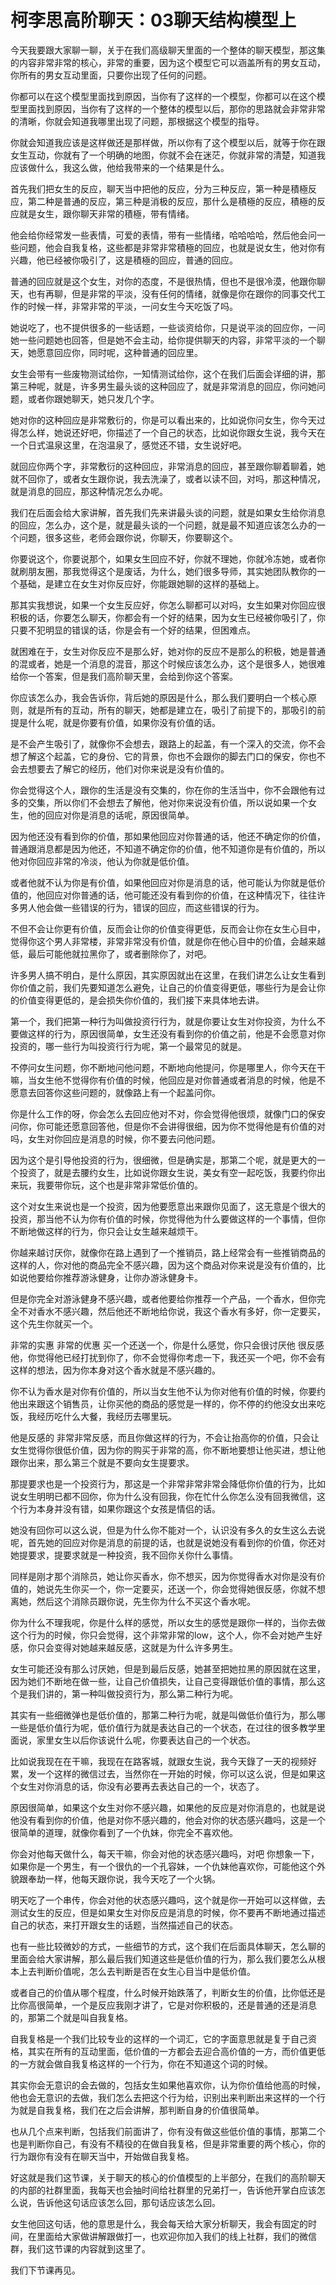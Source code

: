 # 柯李思高阶聊天：03聊天结构模型上

今天我要跟大家聊一聊，关于在我们高级聊天里面的一个整体的聊天模型，那这集的内容非常非常的核心，非常的重要，因为这个模型它可以涵盖所有的男女互动，你所有的男女互动里面，只要你出现了任何的问题。

你都可以在这个模型里面找到原因，当你有了这样的一个模型，你都可以在这个模型里面找到原因，当你有了这样的一个整体的模型以后，那你的思路就会非常非常的清晰，你就会知道我哪里出现了问题，那根据这个模型的指导。

你就会知道我应该是这样做还是那样做，所以你有了这个模型以后，就等于你在跟女生互动，你就有了一个明确的地图，你就不会在迷茫，你就非常的清楚，知道我应该做什么，我这么做，他给我带来的一个结果是什么。

首先我们把女生的反应，聊天当中把他的反应，分为三种反应，第一种是積極反应，第二种是普通的反应，第三种是消极的反应，那什么是積極的反应，積極的反应就是女生，跟你聊天非常的積極，带有情绪。

他会给你经常发一些表情，可爱的表情，带有一些情绪，哈哈哈哈，然后他会问一些问题，他会自我复格，这些都是非常非常積極的回应，也就是说女生，他对你有兴趣，他已经被你吸引了，这是積極的回应，普通的回应。

普通的回应就是这个女生，对你的态度，不是很热情，但也不是很冷漠，他跟你聊天，也有再聊，但是非常的平淡，没有任何的情绪，就像是你在跟你的同事交代工作的时候一样，非常非常的平淡，一问女生今天吃饭了吗。

她说吃了，也不提供很多的一些话题，一些谈资给你，只是说平淡的回应你，一问她一些问题她也回答，但是她不会主动，给你提供聊天的内容，非常平淡的一个聊天，她愿意回应你，同时呢，这种普通的回应里。

女生会带有一些废物测试给你，一知情测试给你，这个在我们后面会详细的讲，那第三种呢，就是，许多男生最头谈的这种回应了，就是非常消息的回应，你问她问题，或者你跟她聊天，她只发几个字。

她对你的这种回应是非常敷衍的，你是可以看出来的，比如说你问女生，你今天过得怎么样，她说还好吧，你描述了一个自己的状态，比如说你跟女生说，我今天在一个日式温泉这里，在泡温泉了，感觉还不错，女生说好吧。

就回应你两个字，非常敷衍的这种回应，非常消息的回应，甚至跟你聊着聊着，她就不回你了，或者女生跟你说，我去洗澡了，或者以读不回，对吗，那这种情况，就是消息的回应，那这种情况怎么办呢。

我们在后面会给大家讲解，首先我们先来讲最头谈的问题，就是如果女生给你消息的回应，怎么办，这个是，就是最头谈的一个问题，就是最不知道应该怎么办的一个问题，很多这些，老师会跟你说，你聊天，你要聊这个。

你要说这个，你要说那个，如果女生回应不好，你就不理她，你就冷冻她，或者你就刷朋友圈，那我觉得这个是废话，为什么，她们很多导师，其实她团队教你的一个基础，是建立在女生对你反应好，你能跟她聊的这样的基础上。

那其实我想说，如果一个女生反应好，你怎么聊都可以对吗，女生如果对你回应很积极的话，你要怎么聊天，你都会有一个好的结果，因为女生已经被你吸引了，你只要不犯明显的错误的话，你是会有一个好的结果，但困难点。

就困难在于，女生对你反应不是那么好，她对你的反应不是那么的积极，她是普通的混或者，她是一个消息的混音，那这个时候应该怎么办，这个是很多人，她很难给你一个答案，但是我们高阶聊天里，会给到你这个答案。

你应该怎么办，我会告诉你，背后她的原因是什么，那么我们要明白一个核心原则，就是所有的互动，所有的聊天，她都是建立在，吸引了前提下的，那吸引的前提是什么呢，就是你要有价值，如果你没有价值的话。

是不会产生吸引了，就像你不会想去，跟路上的起盖，有一个深入的交流，你不会想了解这个起盖，它的身份、它的背景，你也不会跟你的脚去门口的保安，你也不会去想要去了解它的经历，他们对你来说是没有价值的。

你会觉得这个人，跟你的生活是没有交集的，你在你的生活当中，你不会跟他有过多的交集，所以你们不会想去了解他，他对你来说没有价值，所以说如果一个女生，他的回应对你是消息的话呢，原因很简单。

因为他还没有看到你的价值，那如果他回应对你普通的话，他还不确定你的价值，普通跟消息都是因为他还，不知道不确定你的价值，他不知道你是有价值的，所以他对你回应非常的冷淡，他认为你就是低价值。

或者他就不认为你是有价值，如果他回应对你是消息的话，他可能认为你就是低价值的，他回应对你普通的话，他可能还没有看到你的价值，在这种情况下，往往许多男人他会做一些错误的行为，错误的回应，而这些错误的行为。

不但不会让你更有价值，反而会让你的价值变得更低，反而会让你在女生心目中，觉得你这个男人非常楼，非常非常没有价值，就是你在他心目中的价值，会越来越低，最后可能他就拉黑你了，或者删除你了，对吧。

许多男人搞不明白，是什么原因，其实原因就出在这里，在我们讲怎么让女生看到你价值之前，我们先要知道怎么避免，让自己的价值变得更低，哪些行为是会让你的价值变得更低的，是会损失你价值的，我们接下来具体地去讲。

第一个，我们把第一种行为叫做投资行行为，就是你要让女生对你投资，为什么不要做这样的行为，原因很简单，女生还没有看到你的价值之前，他是不会愿意对你投资的，哪一些行为叫投资行行为呢，第一个最常见的就是。

不停问女生问题，你不断地问他问题，不断地向他提问，你是哪里人，你今天在干嘛，当女生他不觉得你有价值的时候，他回应是对你普通或者消息的时候，他是不愿意去回答你这些问题的，就像路上有一个起盖问你。

你是什么工作的呀，你会怎么去回应他对不对，你会觉得他很烦，就像门口的保安问你，你可能还愿意回答他，但是你不会讲得很细，因为你不觉得他是有价值的对吗，女生对你回应是消息的时候，你不要去问他问题。

因为这个是引导他投资的行为，很细微，但是确实是，那第二个呢，就是更大的一个投资了，就是去腰约女生，比如说你跟女生说，美女有空一起吃饭，我要约你出来玩，我要带你玩，这个也是非常非常低价值的。

这个对女生来说也是一个投资，因为他要愿意出来跟你见面了，这无意是个很大的投资，那当他不认为你有价值的时候，你觉得他为什么要做这样的一个事情，但你不断地做这样的行为，你只会让女生越来越烦干。

你越来越讨厌你，就像你在路上遇到了一个推销员，路上经常会有一些推销商品的这样的人，你对他的商品完全不感兴趣，因为这个商品对你来说是没有价值的，比如说他要给你推荐游泳健身，让你办游泳健身卡。

但是你完全对游泳健身不感兴趣，或者他要给你推荐一个产品，一个香水，但你完全不对香水不感兴趣，然后他还不断地给你说，我这个香水有多好，你一定要买，这个先生你就买一个。

非常的实惠 非常的优惠 买一个还送一个，你是什么感觉，你只会很讨厌他 很反感他，你觉得他已经打扰到你了，你不会觉得你考虑一下，我还买一个吧，你不会有这样的想法，因为你本身对这个香水就是不感兴趣的。

你不认为香水是对你有价值的，所以当女生他不认为你对他有价值的时候，你要约他出来跟这个销售员，让你买他的商品的感觉是一样的，你不停的约他没女出来吃饭，我经历吃什么大餐，我经历去哪里玩。

他是反感的 非常非常反感，而且你做这样的行为，不会让抬高你的价值，只会让女生觉得你很低价值，因为你的购买于非常的高，你不断地要想让他买进，想让他跟你出来，那么第三个就是不要向女生提要求。

那提要求也是一个投资行为，那这是一个非常非常非常会降低你价值的行为，比如说女生明明已都不回你，你为什么没有回我，你在忙什么你怎么没有回我微信，这个行为本身并没有错，如果你跟这个女孩是情侣的话。

她没有回你可以这么说，但是为什么你不能对一个，认识没有多久的女生这么去说呢，首先她的回应对你是消息的前提的话，也就是说她没有看到你的价值，你还对她提要求，提要求就是一种投资，我不回你关你什么事情。

同样是刚才那个消除员，她让你买香水，你不想买，因为你觉得香水对你是没有价值的，她说先生你买一个，你一定要买，还送一个，你会觉得她很反感，你就不想离她，然后这个消除员跟你说，先生你为什么不买这个香水呢。

你为什么不理我呢，你是什么样的感觉，所以女生的感觉是跟你一样的，当你去做这个行为的时候，你只会觉得，这个非常非常的low，这个人，你不会对她产生好感，你只会变得对她越来越反感，这就是为什么许多男生。

女生可能还没有那么讨厌她，但是到最后反感，她甚至把她拉黑的原因就在这里，因为她们不断地在做一些，让自己价值损失，让自己变得跟低价值的事情，那么这个是我们讲的，第一种叫做投资行为，那么第二种行为呢。

其实有一些细微弹也是低价值的，那第二种行为呢，就是叫做低价值行为，那么哪一些是低价值行为呢，低价值行为就是表达自己的一个状态，在过往的很多教学里面说，家里女生以后你该说什么呢，你要表达自己的一个状态。

比如说我现在在干嘛，我现在在路客城，就跟女生说，我今天錄了一天的视频好累，发一个这样的微信过去，当然你在一开始的时候，你可以这么说，但是如果这个女生对你消息的话，你没有必要再去表达自己的一个，状态了。

原因很简单，如果这个女生对你不感兴趣，如果他的反应是对你消息的，也就是说他没有看到你的价值，他是对你不感兴趣的，他会对你的状态感兴趣吗，这是一个很简单的道理，就像你看到了一个仇妹，你完全不喜欢他。

你会对他每天做什么，每天干嘛，你会对他的状态感兴趣吗，对吧 你想象一下，如果你是一个男生，有一个很仇的一个孔容妹，一个仇妹他喜欢你，可能他这个外貌跟奉劫一样，他每天跟你说，我今天吃了一个火锅。

明天吃了一个串传，你会对他的状态感兴趣吗，这个就是你一开始可以这样做，去测试女生的反应，但是如果女生对你反应是消息的时候，你不要再不断地通过描述自己的状态，来打开跟女生的话题，当然描述自己的状态。

也有一些比较微妙的方式，一些细节的方式，这个我们在后面具体聊天，怎么聊的里面会给大家讲解，那么最后我们知道这些是低价值的行为，那么我们要怎么从根本上去判断价值呢，怎么去判断是否在女生心目当中是低价值。

或者自己的价值从哪个程度，什么时候开始跌落了，判断女生的价值，比你低还是比你高很简单，一个是反应我刚才讲了，它是对你积极的，还是普通的还是消息的，那第二个就是叫自我复格。

自我复格是一个我们比较专业的这样的一个词汇，它的字面意思就是复于自己资格，其实在所有的互动里面，低价值的一方都会去迎合高价值的一方，而价值更低的一方就会做自我复格这样的一个行为，你在不知道这个词的时候。

其实你会无意识的会去做的，包括女生如果他喜欢你，认为你价值给他高的时候，他也会无意识的去做，我们怎么去把这个行为给，识别出来判断出来这样的一个行为就是自我复格，我们在之后会讲解，那判断自身的价值很简单。

也从几个点来判断，包括我们前面讲了，你有没有做这些低价值的事情，那第二个也是判断你自己，有没有不精役的在做自我复格，但是非常重要的两个核心，你的行为跟你有没有在聊天当中，开始做自我复格。

好这就是我们这节课，关于聊天的核心的价值模型的上半部分，在我们的高阶聊天的内部的社群里面，我每天也会抽时间给社群里的兄弟打一，告诉他开掌白应该怎么说，告诉他这句话应该怎么回，那句话应该怎么回。

女生他回这句话，他的意思是什么，我会每天给大家分析聊天，我会有固定的时间，在里面给大家做讲解跟做打一，也欢迎你加入我们的线上社群，我们的微信群，我们这节课的内容就到这里了。

我们下节课再见。